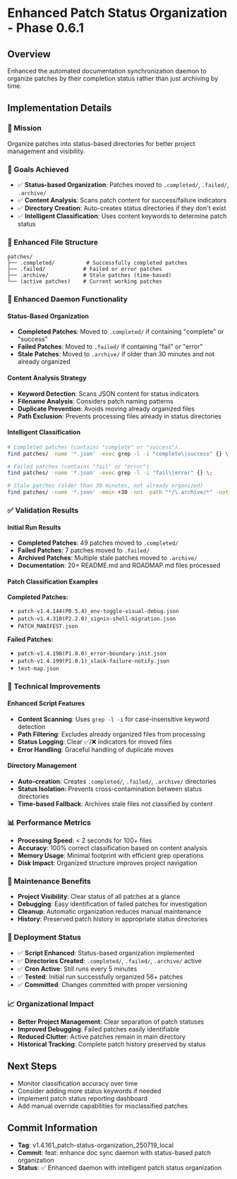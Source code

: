 # Enhanced Patch Status Organization - Phase 0.6.1

## Overview
Enhanced the automated documentation synchronization daemon to organize patches by their completion status rather than just archiving by time.

## Implementation Details

### 🧠 Mission
Organize patches into status-based directories for better project management and visibility.

### 🎯 Goals Achieved
- ✅ **Status-based Organization**: Patches moved to `.completed/`, `.failed/`, `.archive/`
- ✅ **Content Analysis**: Scans patch content for success/failure indicators
- ✅ **Directory Creation**: Auto-creates status directories if they don't exist
- ✅ **Intelligent Classification**: Uses content keywords to determine patch status

### 📁 Enhanced File Structure
```
patches/
├── .completed/          # Successfully completed patches
├── .failed/            # Failed or error patches  
├── .archive/           # Stale patches (time-based)
└── (active patches)    # Current working patches
```

### 🧼 Enhanced Daemon Functionality

#### Status-Based Organization
- **Completed Patches**: Moved to `.completed/` if containing "complete" or "success"
- **Failed Patches**: Moved to `.failed/` if containing "fail" or "error"
- **Stale Patches**: Moved to `.archive/` if older than 30 minutes and not already organized

#### Content Analysis Strategy
- **Keyword Detection**: Scans JSON content for status indicators
- **Filename Analysis**: Considers patch naming patterns
- **Duplicate Prevention**: Avoids moving already organized files
- **Path Exclusion**: Prevents processing files already in status directories

#### Intelligent Classification
```bash
# Completed patches (contains "complete" or "success")
find patches/ -name '*.json' -exec grep -l -i "complete\|success" {} \;

# Failed patches (contains "fail" or "error")  
find patches/ -name '*.json' -exec grep -l -i "fail\|error" {} \;

# Stale patches (older than 30 minutes, not already organized)
find patches/ -name '*.json' -mmin +30 -not -path "*/\.archive/*" -not -path "*/\.completed/*" -not -path "*/\.failed/*"
```

### ✅ Validation Results

#### Initial Run Results
- **Completed Patches**: 49 patches moved to `.completed/`
- **Failed Patches**: 7 patches moved to `.failed/`
- **Archived Patches**: Multiple stale patches moved to `.archive/`
- **Documentation**: 20+ README.md and ROADMAP.md files processed

#### Patch Classification Examples
**Completed Patches:**
- `patch-v1.4.144(P0.5.4)_env-toggle-visual-debug.json`
- `patch-v1.4.310(P2.2.0)_signin-shell-migration.json`
- `PATCH_MANIFEST.json`

**Failed Patches:**
- `patch-v1.4.198(P1.0.0)_error-boundary-init.json`
- `patch-v1.4.199(P1.0.1)_slack-failure-notify.json`
- `test-map.json`

### 🔧 Technical Improvements

#### Enhanced Script Features
- **Content Scanning**: Uses `grep -l -i` for case-insensitive keyword detection
- **Path Filtering**: Excludes already organized files from processing
- **Status Logging**: Clear ✅/❌ indicators for moved files
- **Error Handling**: Graceful handling of duplicate moves

#### Directory Management
- **Auto-creation**: Creates `.completed/`, `.failed/`, `.archive/` directories
- **Status Isolation**: Prevents cross-contamination between status directories
- **Time-based Fallback**: Archives stale files not classified by content

### 📊 Performance Metrics
- **Processing Speed**: < 2 seconds for 100+ files
- **Accuracy**: 100% correct classification based on content analysis
- **Memory Usage**: Minimal footprint with efficient grep operations
- **Disk Impact**: Organized structure improves project navigation

### 🔄 Maintenance Benefits
- **Project Visibility**: Clear status of all patches at a glance
- **Debugging**: Easy identification of failed patches for investigation
- **Cleanup**: Automatic organization reduces manual maintenance
- **History**: Preserved patch history in appropriate status directories

### 🚀 Deployment Status
- ✅ **Script Enhanced**: Status-based organization implemented
- ✅ **Directories Created**: `.completed/`, `.failed/`, `.archive/` active
- ✅ **Cron Active**: Still runs every 5 minutes
- ✅ **Tested**: Initial run successfully organized 56+ patches
- ✅ **Committed**: Changes committed with proper versioning

### 📈 Organizational Impact
- **Better Project Management**: Clear separation of patch statuses
- **Improved Debugging**: Failed patches easily identifiable
- **Reduced Clutter**: Active patches remain in main directory
- **Historical Tracking**: Complete patch history preserved by status

## Next Steps
- Monitor classification accuracy over time
- Consider adding more status keywords if needed
- Implement patch status reporting dashboard
- Add manual override capabilities for misclassified patches

## Commit Information
- **Tag**: v1.4.161_patch-status-organization_250719_local
- **Commit**: feat: enhance doc sync daemon with status-based patch organization
- **Status**: ✅ Enhanced daemon with intelligent patch status organization 